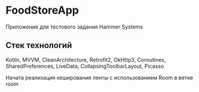 # FoodStoreApp
 Приложение для тестового задания Hammer Systems
 ## Стек технологий
 Kotlin, MVVM, CleanArchitecture, Retrofit2, OkHttp3, Coroutines, SharedPreferences, LiveData, CollapsingToolbarLayout, Picasso
 

 Начата реализация кеширования ленты c использованием Room в ветке room
